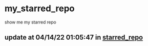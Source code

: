 # my_starred_repo
show me my starred repo

update at 04/14/22 01:05:47 in [starred_repo](./index.html)
---

